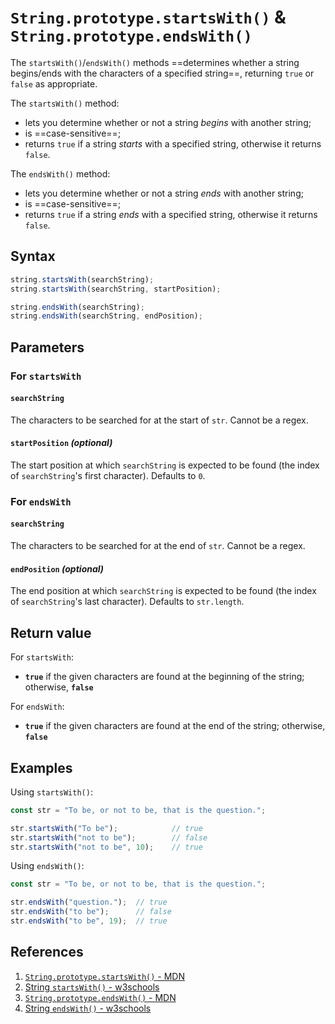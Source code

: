 # `String.prototype.startsWith()` & `String.prototype.endsWith()`

The `startsWith()`/`endsWith()` methods ==determines whether a string begins/ends with the characters of a specified string==, returning `true` or `false` as appropriate.

The `startsWith()` method:

- lets you determine whether or not a string _begins_ with another string;
- is ==case-sensitive==;
- returns `true` if a string _starts_ with a specified string, otherwise it returns `false`.

The `endsWith()` method:

- lets you determine whether or not a string _ends_ with another string;
- is ==case-sensitive==;
- returns `true` if a string _ends_ with a specified string, otherwise it returns `false`.

## Syntax

```js
string.startsWith(searchString);
string.startsWith(searchString, startPosition);

string.endsWith(searchString);
string.endsWith(searchString, endPosition);
```

## Parameters

### For `startsWith`

#### `searchString`

The characters to be searched for at the start of `str`. Cannot be a regex.

#### `startPosition` _(optional)_

The start position at which `searchString` is expected to be found (the index of `searchString`'s first character). Defaults to `0`.

### For `endsWith`

#### `searchString`

The characters to be searched for at the end of `str`. Cannot be a regex.

#### `endPosition` _(optional)_

The end position at which `searchString` is expected to be found (the index of `searchString`'s last character). Defaults to `str.length`.

## Return value

For `startsWith`: 

- **`true`** if the given characters are found at the beginning of the string; otherwise, **`false`**

For `endsWith`:

- **`true`** if the given characters are found at the end of the string; otherwise, **`false`**

## Examples

Using `startsWith()`:

```js
const str = "To be, or not to be, that is the question.";

str.startsWith("To be");			// true
str.startsWith("not to be");		// false
str.startsWith("not to be", 10);	// true
```

Using `endsWith()`:

```js
const str = "To be, or not to be, that is the question.";

str.endsWith("question.");	// true
str.endsWith("to be");		// false
str.endsWith("to be", 19);	// true
```

## References

1. [`String.prototype.startsWith()` - MDN](https://developer.mozilla.org/en-US/docs/Web/JavaScript/Reference/Global_Objects/String/startsWith)
2. [String `startsWith()` - w3schools](https://www.w3schools.com/jsref/jsref_startswith.asp)
3. [`String.prototype.endsWith()` - MDN](https://developer.mozilla.org/en-US/docs/Web/JavaScript/Reference/Global_Objects/String/endsWith)
4. [String `endsWith()` - w3schools](https://www.w3schools.com/jsref/jsref_endswith.asp)